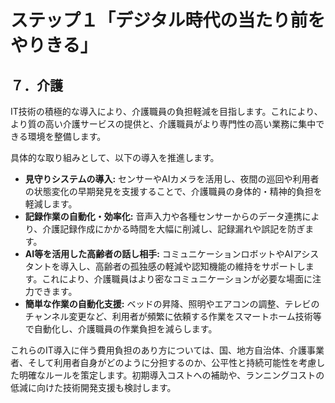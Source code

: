 # ステップ１「デジタル時代の当たり前をやりきる」

## ７．介護

IT技術の積極的な導入により、介護職員の負担軽減を目指します。これにより、より質の高い介護サービスの提供と、介護職員がより専門性の高い業務に集中できる環境を整備します。

具体的な取り組みとして、以下の導入を推進します。

*   **見守りシステムの導入:** センサーやAIカメラを活用し、夜間の巡回や利用者の状態変化の早期発見を支援することで、介護職員の身体的・精神的負担を軽減します。
*   **記録作業の自動化・効率化:** 音声入力や各種センサーからのデータ連携により、介護記録作成にかかる時間を大幅に削減し、記録漏れや誤記を防ぎます。
*   **AI等を活用した高齢者の話し相手:** コミュニケーションロボットやAIアシスタントを導入し、高齢者の孤独感の軽減や認知機能の維持をサポートします。これにより、介護職員はより密なコミュニケーションが必要な場面に注力できます。
*   **簡単な作業の自動化支援:** ベッドの昇降、照明やエアコンの調整、テレビのチャンネル変更など、利用者が頻繁に依頼する作業をスマートホーム技術等で自動化し、介護職員の作業負担を減らします。

これらのIT導入に伴う費用負担のあり方については、国、地方自治体、介護事業者、そして利用者自身がどのように分担するのか、公平性と持続可能性を考慮した明確なルールを策定します。初期導入コストへの補助や、ランニングコストの低減に向けた技術開発支援も検討します。
